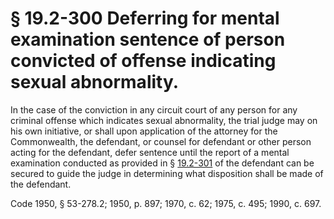 # § 19.2-300 Deferring for mental examination sentence of person convicted of offense indicating sexual abnormality.

<p>In the case of the conviction in any circuit court of any person for any criminal offense which indicates sexual abnormality, the trial judge may on his own initiative, or shall upon application of the attorney for the Commonwealth, the defendant, or counsel for defendant or other person acting for the defendant, defer sentence until the report of a mental examination conducted as provided in § <a href='http://law.lis.virginia.gov/vacode/19.2-301/'>19.2-301</a> of the defendant can be secured to guide the judge in determining what disposition shall be made of the defendant.</p><p>Code 1950, § 53-278.2; 1950, p. 897; 1970, c. 62; 1975, c. 495; 1990, c. 697.</p>